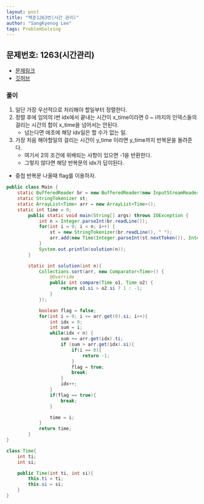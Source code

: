 ```yaml
---
layout: post
title: "백준1263번(시간 관리)"
author: "SangKyenog Lee"
tags: ProblemSolving
---
```


## 문제번호: 1263(시간관리)
- [문제링크](https://www.acmicpc.net/problem/1263)
- [깃허브](https://github.com/sksk713/PS/blob/master/2%EC%A3%BC%EC%B0%A8/1263.java)


### 풀이
1. 일단 가장 우선적으로 처리해야 할일부터 정렬한다.
2. 정렬 후에 임의의 i번 idx에서 끝내는 시간이 x_time이라면 0 ~ i까지의 인덱스들의 걸리는 시간의 합이 x_time을 넘어서는 안된다.
    - 넘는다면 애초에 해당 idx일은 할 수가 없는 일.
3. 가장 처음 해야할일의 걸리는 시간이 y_time 이라면 y_time까지 반복문을 돌려준다.
    - 여기서 2의 조건에 위배되는 사항이 있으면 -1을 반환한다.
    - 그렇지 않다면 해당 반복문의 idx가 답이된다.

- 중첩 반복문 나올때 flag를 이용하자.

```java
public class Main {
    static BufferedReader br = new BufferedReader(new InputStreamReader(System.in));
    static StringTokenizer st;
    static ArrayList<Time> arr = new ArrayList<Time>();
    static int time = 0;
        public static void main(String[] args) throws IOException {
            int n = Integer.parseInt(br.readLine());
            for(int i = 0; i < n; i++) {
                st = new StringTokenizer(br.readLine(), " ");
                arr.add(new Time(Integer.parseInt(st.nextToken()), Integer.parseInt(st.nextToken())));
            }
            System.out.println(solution(n));
        }

        static int solution(int n){
            Collections.sort(arr, new Comparator<Time>() {
                @Override
                public int compare(Time o1, Time o2) {
                    return o1.si > o2.si ? 1 : -1;
                }
            });

            boolean flag = false;
            for(int i = 0; i <= arr.get(0).si; i++){
                int idx = 0;
                int sum = i;
                while(idx < n) {
                    sum += arr.get(idx).ti;
                    if (sum > arr.get(idx).si){
                        if(i == 0){
                            return -1;
                        }
                        flag = true;
                        break;
                    }
                    idx++;
                }
                if(flag == true){
                    break;
                }

                time = i;
            }
            return time;
        }
}

class Time{
    int ti;
    int si;

    public Time(int ti, int si){
        this.ti = ti;
        this.si = si;
    }
}
```